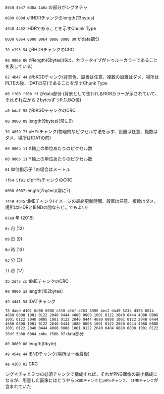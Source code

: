 `8950 4e47 0d0a 1a0a` の部分がシグネチャ

`0000 000d` がIHDRチャンクのlength(13bytes)

`4948 4452` IHDRであることを示すChunk Type

`0000 0064 0000 0064 0806 0000 00` がdata部分

`70 e295 54` がIHDRチャンクのCRC


`00 0000 06` がlength(6bytes)(6は、カラータイプがトゥルーカラーであることを表している)

`62 4b47 44` がbKGDチャンク(背景色、設置は任意、複数の設置はダメ、場所はPLTEの後、IDATの前)であることを示すChunk Type

`00 ff00 ff00 ff` がdata部分 (背景として使われるRGBカラーが示されていて、それぞれ左から２bytesずつR,G,Bの値)

`a0 bda7 93` がbKGDチャンクのCRC


`00 0000 09` length(9bytes)(常に9)

`70 4859 73` pHYsチャンク(物理的なピクセル寸法を示す、設置は任意、複数はダメ、場所はIDATの前)

`00 000b 11` X軸上の単位あたりのピクセル数

`00 000b 11` Y軸上の単位あたりのピクセル数

`01` 単位指示子 1の場合はメートル

`7f64 5f91` がpHYsチャンクのCRC


`0000 0007` length(7bytes)(常に7)

`7449 4d45` tIMEチャンク(イメージの最終更新時間、設置は任意、複数はダメ、場所はIHDRとIENDの間ならどこでもよい)

`07e0` 年 (2016)

`0c`   月 (12)

`09`   日 (9)

`0d`   時 (13)

`03`   分 (3)

`11`   秒 (17)

`2b 2df3 cb` tIMEチャンクのCRC


`00 0000 a2` length(162bytes)

`49 4441 54` IDATチャンク

`78 daed d101 0d00 0008 c330 c0bf e763 8390 4ec2 da49 523a d358 0044 4080 0808 1001 0122 2040 0444 4080 0808 1001 0122 2040 0444 4080 0808 1001 0122 2040 0808 1001 0122 2040 0444 4080 0808 1001 0122 2040 0444 4080 0808 1001 0122 2040 0444 4080 0808 1001 0122 2040 0444 4080 0808 1001 0122 2040 0444 4080 0808 1001 0122 2040 0404 8880 0808 1001 0122 20df 5b08 6004 c4be f58b 07` data部分


`00 0000 00` length(0byte)

`49 454e 44` IENDチャンク(場所は一番最後)

`ae 4260 82` CRC


シグネチャと３つの必須チャンクで構成すれば、それがPNG画像の最小構成になるが、用意した画像にはどうやら`bKGDチャンク`と`pHYsチャンク`、`tIMEチャンク`が含まれていた

